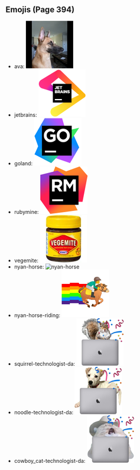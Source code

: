 
## Emojis (Page 394)

* ava: ![ava](output/ava.jpg)
* jetbrains: ![jetbrains](output/jetbrains.png)
* goland: ![goland](output/goland.png)
* rubymine: ![rubymine](output/rubymine.png)
* vegemite: ![vegemite](output/vegemite.jpg)
* nyan-horse: ![nyan-horse](output/nyan-horse)
* nyan-horse-riding: ![nyan-horse-riding](output/nyan-horse-riding.gif)
* squirrel-technologist-da: ![squirrel-technologist-da](output/squirrel-technologist-da.png)
* noodle-technologist-da: ![noodle-technologist-da](output/noodle-technologist-da.png)
* cowboy_cat-technologist-da: ![cowboy_cat-technologist-da](output/cowboy_cat-technologist-da.png)
